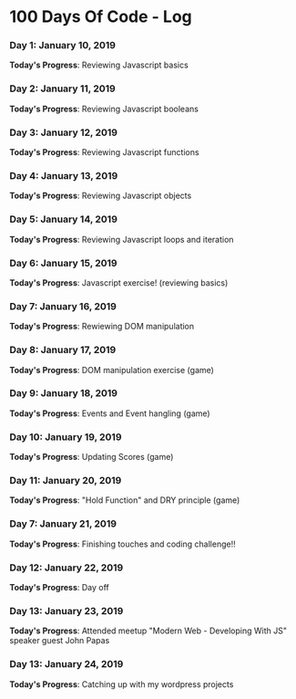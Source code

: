 # 100 Days Of Code - Log

### Day 1: January 10, 2019

**Today's Progress**: Reviewing Javascript basics

### Day 2: January 11, 2019

**Today's Progress**: Reviewing Javascript booleans

### Day 3: January 12, 2019

**Today's Progress**: Reviewing Javascript functions

### Day 4: January 13, 2019

**Today's Progress**: Reviewing Javascript objects

### Day 5: January 14, 2019

**Today's Progress**: Reviewing Javascript loops and iteration

### Day 6: January 15, 2019

**Today's Progress**: Javascript exercise! (reviewing basics)

### Day 7: January 16, 2019

**Today's Progress**: Rewiewing DOM manipulation

### Day 8: January 17, 2019

**Today's Progress**: DOM manipulation exercise (game)

### Day 9: January 18, 2019

**Today's Progress**: Events and Event hangling (game)

### Day 10: January 19, 2019

**Today's Progress**: Updating Scores (game)

### Day 11: January 20, 2019

**Today's Progress**: "Hold Function" and DRY principle (game)

### Day 7: January 21, 2019

**Today's Progress**: Finishing touches and coding challenge!! 

### Day 12: January 22, 2019

**Today's Progress**: Day off

### Day 13: January 23, 2019

**Today's Progress**: Attended meetup "Modern Web - Developing With JS" speaker guest John Papas 

### Day 13: January 24, 2019

**Today's Progress**: Catching up with my wordpress projects
